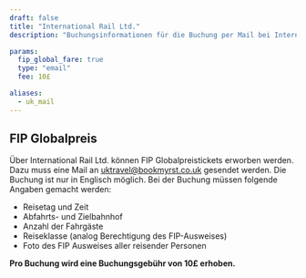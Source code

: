 ```yaml
---
draft: false
title: "International Rail Ltd."
description: "Buchungsinformationen für die Buchung per Mail bei International Rail Ltd."

params:
  fip_global_fare: true
  type: "email"
  fee: 10£

aliases:
  - uk_mail
---
```


## FIP Globalpreis

Über International Rail Ltd. können FIP Globalpreistickets erworben werden. Dazu muss eine Mail an [uktravel@bookmyrst.co.uk](mailto:uktravel@bookmyrst.co.uk) gesendet werden. Die Buchung ist nur in Englisch möglich. Bei der Buchung müssen folgende Angaben gemacht werden:

- Reisetag und Zeit
- Abfahrts- und Zielbahnhof
- Anzahl der Fahrgäste
- Reiseklasse (analog Berechtigung des FIP-Ausweises)
- Foto des FIP Ausweises aller reisender Personen

**Pro Buchung wird eine Buchungsgebühr von 10£ erhoben.**
